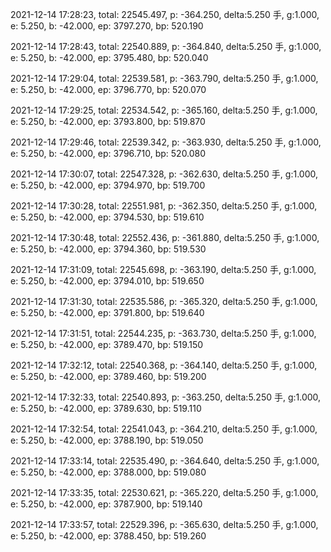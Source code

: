 2021-12-14 17:28:23, total: 22545.497, p: -364.250, delta:5.250 手, g:1.000, e: 5.250, b: -42.000, ep: 3797.270, bp: 520.190

2021-12-14 17:28:43, total: 22540.889, p: -364.840, delta:5.250 手, g:1.000, e: 5.250, b: -42.000, ep: 3795.480, bp: 520.040

2021-12-14 17:29:04, total: 22539.581, p: -363.790, delta:5.250 手, g:1.000, e: 5.250, b: -42.000, ep: 3796.770, bp: 520.070

2021-12-14 17:29:25, total: 22534.542, p: -365.160, delta:5.250 手, g:1.000, e: 5.250, b: -42.000, ep: 3793.800, bp: 519.870

2021-12-14 17:29:46, total: 22539.342, p: -363.930, delta:5.250 手, g:1.000, e: 5.250, b: -42.000, ep: 3796.710, bp: 520.080

2021-12-14 17:30:07, total: 22547.328, p: -362.630, delta:5.250 手, g:1.000, e: 5.250, b: -42.000, ep: 3794.970, bp: 519.700

2021-12-14 17:30:28, total: 22551.981, p: -362.350, delta:5.250 手, g:1.000, e: 5.250, b: -42.000, ep: 3794.530, bp: 519.610

2021-12-14 17:30:48, total: 22552.436, p: -361.880, delta:5.250 手, g:1.000, e: 5.250, b: -42.000, ep: 3794.360, bp: 519.530

2021-12-14 17:31:09, total: 22545.698, p: -363.190, delta:5.250 手, g:1.000, e: 5.250, b: -42.000, ep: 3794.010, bp: 519.650

2021-12-14 17:31:30, total: 22535.586, p: -365.320, delta:5.250 手, g:1.000, e: 5.250, b: -42.000, ep: 3791.800, bp: 519.640

2021-12-14 17:31:51, total: 22544.235, p: -363.730, delta:5.250 手, g:1.000, e: 5.250, b: -42.000, ep: 3789.470, bp: 519.150

2021-12-14 17:32:12, total: 22540.368, p: -364.140, delta:5.250 手, g:1.000, e: 5.250, b: -42.000, ep: 3789.460, bp: 519.200

2021-12-14 17:32:33, total: 22540.893, p: -363.250, delta:5.250 手, g:1.000, e: 5.250, b: -42.000, ep: 3789.630, bp: 519.110

2021-12-14 17:32:54, total: 22541.043, p: -364.210, delta:5.250 手, g:1.000, e: 5.250, b: -42.000, ep: 3788.190, bp: 519.050

2021-12-14 17:33:14, total: 22535.490, p: -364.640, delta:5.250 手, g:1.000, e: 5.250, b: -42.000, ep: 3788.000, bp: 519.080

2021-12-14 17:33:35, total: 22530.621, p: -365.220, delta:5.250 手, g:1.000, e: 5.250, b: -42.000, ep: 3787.900, bp: 519.140

2021-12-14 17:33:57, total: 22529.396, p: -365.630, delta:5.250 手, g:1.000, e: 5.250, b: -42.000, ep: 3788.450, bp: 519.260
